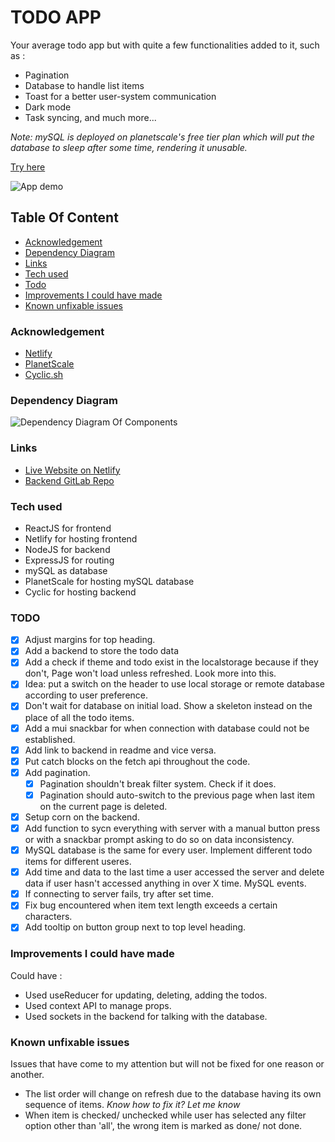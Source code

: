 # TODO APP

Your average todo app but with quite a few functionalities added to it, such as :

- Pagination
- Database to handle list items
- Toast for a better user-system communication
- Dark mode
- Task syncing, and much more...

*Note: mySQL is deployed on planetscale's free tier plan which will put the database to sleep after some time, rendering it unusable.*

[Try here](https://golden-liger-9ba371.netlify.app/)

![App demo](./public/todo-app-demo.gif)

## Table Of Content

- [Acknowledgement](#acknowledgement)
- [Dependency Diagram](#dependency-diagram)
- [Links](#links)
- [Tech used](#tech-used)
- [Todo](#todo)
- [Improvements I could have made](#improvements-i-could-have-made)
- [Known unfixable issues](#known-unfixable-issues)

### Acknowledgement

* [Netlify](https://app.netlify.com/)
* [PlanetScale](https://planetscale.com/)
* [Cyclic.sh](https://www.cyclic.sh/)

### Dependency Diagram

![Dependency Diagram Of Components](./public/app-dependency-diagram.png)

### Links

- [Live Website on Netlify](https://golden-liger-9ba371.netlify.app/)
- [Backend GitLab Repo](https://gitlab.com/Decipher-CS/todo-app-backend-api)

### Tech used

- ReactJS for frontend
- Netlify for hosting frontend
- NodeJS for backend
- ExpressJS for routing
- mySQL as database
- PlanetScale for hosting mySQL database
- Cyclic for hosting backend

### TODO

- [x] Adjust margins for top heading.
- [x] Add a backend to store the todo data
- [x] Add a check if theme and todo exist in the localstorage because if they don't, Page won't load unless refreshed. Look more into this.
- [x] Idea: put a switch on the header to use local storage or remote database according to user preference.
- [x] Don't wait for database on initial load. Show a skeleton instead on the place of all the todo items.
- [x] Add a mui snackbar for when connection with database could not be established.
- [x] Add link to backend in readme and vice versa.
- [x] Put catch blocks on the fetch api throughout the code.
- [x] Add pagination.
  - [x] Pagination shouldn't break filter system. Check if it does.
  - [x] Pagination should auto-switch to the previous page when last item on the current page is deleted.
- [x] Setup corn on the backend.
- [x] Add function to sycn everything with server with a manual button press or with a snackbar prompt asking to do so on data inconsistency.
- [x] MySQL database is the same for every user. Implement different todo items for different useres.
- [x] Add time and data to the last time a user accessed the server and delete data if user hasn't accessed anything in over X time. MySQL events.
- [x] If connecting to server fails, try after set time.
- [x] Fix bug encountered when item text length exceeds a certain characters.
- [x] Add tooltip on button group next to top level heading.

### Improvements I could have made

Could have :

- Used useReducer for updating, deleting, adding the todos.
- Used context API to manage props.
- Used sockets in the backend for talking with the database.

### Known unfixable issues

Issues that have come to my attention but will not be fixed for one reason or another.

- The list order will change on refresh due to the database having its own sequence of items. _Know how to fix it? Let me know_
- When item is checked/ unchecked while user has selected any filter option other than 'all', the wrong item is marked as done/ not done.
